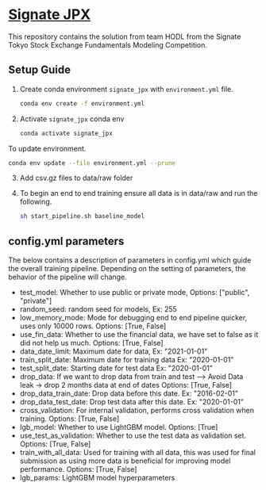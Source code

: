 # [Signate JPX](https://signate.jp/competitions/423)
This repository contains the solution from team HODL from the Signate Tokyo Stock Exchange Fundamentals Modeling Competition. 

## Setup Guide
 1. Create conda environment `signate_jpx` with `environment.yml` file.
    ```bash
    conda env create -f environment.yml
    ```
 2. Activate `signate_jpx` conda env
    ```bash
    conda activate signate_jpx
    ```

To update environment. 
 ```bash
 conda env update --file environment.yml --prune
 ```

 3. Add csv.gz files to data/raw folder 

 4. To begin an end to end training ensure all data is in data/raw and run the following.
    
    ```bash
    sh start_pipeline.sh baseline_model 
    ```


## config.yml parameters 
The below contains a description of parameters in config.yml which guide the overall training pipeline. Depending on the setting of parameters, the behavior of the pipeline will change. 

* test_model: Whether to use public or private mode, Options: ["public", "private"]
* random_seed: random seed for models, Ex: 255
* low_memory_mode: Mode for debugging end to end pipeline quicker, uses only 10000 rows. Options: [True, False]
* use_fin_data: Whether to use the financial data, we have set to false as it did not help us much. Options: [True, False]
* data_date_limit: Maximum date for data,  Ex: "2021-01-01"
* train_split_date: Maximum date for training data  Ex: "2020-01-01"
* test_split_date: Starting date for test data Ex: "2020-01-01"
* drop_data: If we want to drop data from train and test --> Avoid Data leak -> drop 2 months data at end of dates Options: [True, False]
* drop_data_train_date: Drop data before this date. Ex: "2016-02-01"
* drop_data_test_date: Drop test data after this date. Ex: "2020-01-01"
* cross_validation: For internal validation, performs cross validation when training. Options: [True, False]
* lgb_model: Whether to use LightGBM model.  Options: [True]
* use_test_as_validation: Whether to use the test data as validation set. Options: [True, False]
* train_with_all_data: Used for training with all data, this was used for final submission as using more data is beneficial for improving model performance. Options: [True, False]
* lgb_params: LightGBM model hyperparameters